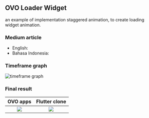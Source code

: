 ## OVO Loader Widget
an example of implementation staggered animation, to create loading widget animation.

### Medium article
- English:
- Bahasa Indonesia:

### Timeframe graph
![timeframe graph](https://raw.githubusercontent.com/pmatatias/flutter_hasselback/assets/ovo_loader/graph%20new.jpeg)

### Final result

OVO apps           |  Flutter clone
:-------------------------:|:-------------------------:
![](https://raw.githubusercontent.com/pmatatias/flutter_hasselback/assets/ovo_loader/fast%20demo.gif) |  ![](https://raw.githubusercontent.com/pmatatias/flutter_hasselback/assets/ovo_loader/final%20result%20400%20wid.gif)

